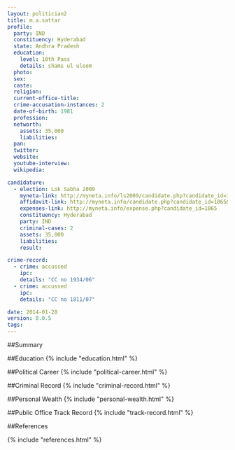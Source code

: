 ```yaml
---
layout: politician2
title: m.a.sattar
profile: 
  party: IND
  constituency: Hyderabad
  state: Andhra Pradesh
  education: 
    level: 10th Pass
    details: shams ul uloom
  photo: 
  sex: 
  caste: 
  religion: 
  current-office-title: 
  crime-accusation-instances: 2
  date-of-birth: 1981
  profession: 
  networth: 
    assets: 35,000
    liabilities: 
  pan: 
  twitter: 
  website: 
  youtube-interview: 
  wikipedia: 

candidature: 
  - election: Lok Sabha 2009
    myneta-link: http://myneta.info/ls2009/candidate.php?candidate_id=1065
    affidavit-link: http://myneta.info/candidate.php?candidate_id=1065&scan=original
    expenses-link: http://myneta.info/expense.php?candidate_id=1065
    constituency: Hyderabad 
    party: IND
    criminal-cases: 2
    assets: 35,000
    liabilities: 
    result:  

crime-record: 
  - crime: accussed
    ipc: 
    details: "CC no 1934/06" 
  - crime: accussed
    ipc: 
    details: "CC no 1811/07" 

date: 2014-01-28
version: 0.0.5
tags: 
---
```

##Summary


##Education
{% include "education.html" %}


##Political Career
{% include "political-career.html" %}


##Criminal Record
{% include "criminal-record.html" %}


##Personal Wealth
{% include "personal-wealth.html" %}


##Public Office Track Record
{% include "track-record.html" %}


##References


{% include "references.html" %}